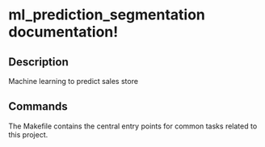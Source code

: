 # ml_prediction_segmentation documentation!

## Description

Machine learning to predict sales store

## Commands

The Makefile contains the central entry points for common tasks related to this project.

